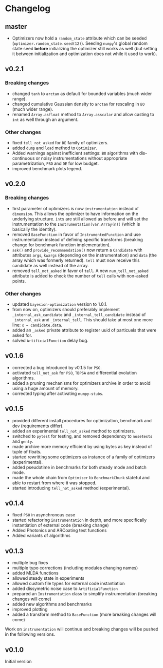 # Changelog

## master

- Optimizers now hold a `random_state` attribute which can be seeded (`optimizer.random_state.seed(12)`). Seeding `numpy`'s global random
  state seed **before** initializing the optimizer still works as well (but setting it between initialization and optimization does not while
  it used to work).

## v0.2.1

### Breaking changes

- changed `tanh` to `arctan` as default for bounded variables (much wider range).
- changed cumulative Gaussian density to `arctan` for rescaling in `BO` (much wider range).
- renamed `Array.asfloat` method to `Array.asscalar` and allow casting to `int` as well through an argument.

### Other changes

- fixed `tell_not_asked` for `DE` family of optimizers.
- added `dump` and `load` method to `Optimizer`.
- Added warnings against inefficient settings: `BO` algorithms with dis-continuous or noisy instrumentations
  without appropriate parametrization, `PSO` and `DE` for low budget.
- improved benchmark plots legend.

## v0.2.0

### Breaking changes

- first parameter of optimizers is now `instrumentation` instead of `dimension`. This allows the optimizer
  to have information on the underlying structure. `int`s are still allowed as before and will set the instrumentation
  to the `Instrumentation(var.Array(n))` (which is basically the identity).
- removed `BaseFunction` in favor of `InstrumentedFunction` and use instrumentation instead of
  defining specific transforms (breaking change for benchmark function implementation).
- `ask()` and `provide_recommendation()` now return a `Candidate` with attributes `args`, `kwargs` (depending on the instrumentation)
  and `data` (the array which was formerly returned). `tell` must now receive this candidate as well instead of
  the array.
- removed `tell_not_asked` in favor of `tell`. A new `num_tell_not_asked` attribute is added to check the number of `tell` calls with non-asked points.

### Other changes

- updated `bayesion-optimization` version to 1.0.1.
- from now on, optimizers should preferably implement `_internal_ask_candidate` and `_internal_tell_candidate` instead of `_internal_ask`
  and `_internal_tell`. This should take at most one more line: `x = candidate.data`.
- added an `_asked` private attribute to register uuid of particuels that were asked for.
- solved `ArtificialFunction` delay bug.

## v0.1.6

- corrected a bug introduced by v0.1.5 for `PSO`.
- activated `tell_not_ask` for `PSO`, `TBPSA` and differential evolution algorithms.
- added a pruning mechanisms for optimizers archive in order to avoid using a huge amount of memory.
- corrected typing after activating `numpy-stubs`.

## v0.1.5

- provided different install procedures for optimization, benchmark and dev (requirements differ).
- added an experimental `tell_not_asked` method to optimizers.
- switched to `pytest` for testing, and removed dependency to `nosetests` and `genty`.
- made archive more memory efficient by using bytes as key instead of tuple of floats.
- started rewritting some optimizers as instance of a family of optimizers (experimental).
- added pseudotime in benchmarks for both steady mode and batch mode.
- made the whole chain from `Optimizer` to `BenchmarkChunk` stateful and able to restart from where it was stopped.
- started introducing `tell_not_asked` method (experimental).

## v0.1.4

- fixed `PSO` in asynchronous case
- started refactoring `instrumentation` in depth, and more specifically instantiation of external code (breaking change)
- Added Photonics and ARCoating test functions
- Added variants of algorithms

## v0.1.3

- multiple bug fixes
- multiple typo corrections (including modules changing names)
- added MLDA functions
- allowed steady state in experiments
- allowed custom file types for external code instantiation
- added dissymetric noise case to `ArtificialFunction`
- prepared an `Instrumentation` class to simplify instrumentation (breaking changes will come)
- added new algorithms and benchmarks
- improved plotting
- added a transform method to `BaseFunction` (more breaking changes will come)

Work on `instrumentation` will continue and breaking changes will be pushed in the following versions.

## v0.1.0

Initial version
